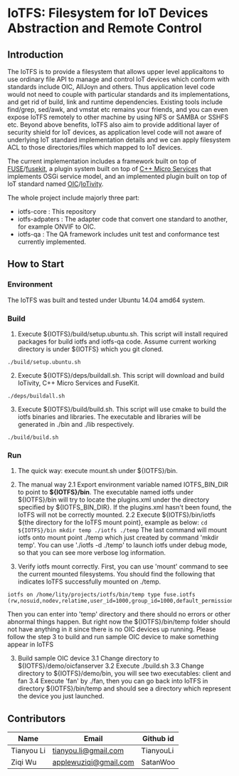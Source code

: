 # IoTFS: Filesystem for IoT Devices Abstraction and Remote Control

## Introduction
The IoTFS is to provide a filesystem that allows upper level applicaitons to use ordinary file API to manage and control IoT devices which conform with standards include OIC, AllJoyn and others. Thus application level code would not need to couple with particular standards and its implementations, and get rid of build, link and runtime dependencies. Existing tools include find/grep, sed/awk, and vmstat etc remains your friends, and you can even expose IoTFS remotely to other machine by using NFS or SAMBA or SSHFS etc. Beyond above benefits, IoTFS also aim to provide additional layer of security shield for IoT devices, as application level code will not aware of underlying IoT standard implementation details and we can apply filesystem ACL to those directories/files which mapped to IoT devices. 

The current implementation includes a framework built on top of [FUSE](http://fuse.sourceforge.net/)/[fusekit](https://code.google.com/p/fusekit/), a plugin system built on top of [C++ Micro Services](https://github.com/CppMicroServices/CppMicroServices) that implements OSGi service model, and an implemented plugin built on top of IoT standard named [OIC](http://openinterconnect.org/)/[IoTivity](https://github.com/iotivity/iotivity).

The whole project include majorly three part:

* iotfs-core      : This repository
* iotfs-adpaters  : The adapter code that convert one standard to another, for example ONVIF to OIC.
* iotfs-qa        : The QA framework includes unit test and conformance test currently implemented. 

## How to Start

### Environment
The IoTFS was built and tested under Ubuntu 14.04 amd64 system.

### Build
1. Execute ${IOTFS}/build/setup.ubuntu.sh. This script will install required packages for build iotfs and iotfs-qa code. Assume current working directory is under ${IOTFS} which you git cloned.
```
./build/setup.ubuntu.sh
```

2. Execute ${IOTFS}/deps/buildall.sh. This script will download and build IoTivity, C++ Micro Services and FuseKit.
```
./deps/buildall.sh
```

3. Execute ${IOTFS}/build/build.sh. This script will use cmake to build the iotfs binaries and libraries. The executable and libraries will be generated in ./bin and ./lib respectively.
```
./build/build.sh
```

### Run

1. The quick way: execute mount.sh under ${IOTFS}/bin.

2. The manual way
   2.1 Export environment variable named IOTFS_BIN_DIR to point to **${IOTFS}/bin**. The executable named iotfs under ${IOTFS}/bin will try to locate the plugins.xml under the directory specified by ${IOTFS_BIN_DIR}. If the plugins.xml hasn't been found, the IoTFS will not be correctly mounted.
   2.2 Execute ${IOTFS}/bin/iotfs ${the directory for the IoTFS mount point}, example as below:
        ```
       cd ${IOTFS}/bin
       mkdir temp
       ./iotfs ./temp
       ```
       The last command will mount iotfs onto mount point ./temp which just created by command 'mkdir temp'. You can use './iotfs -d ./temp' to launch iotfs under debug mode, so that you can see more verbose log information.

3. Verify iotfs mount correctly. First, you can use 'mount' command to see the current mounted filesystems. You should find the following that indicates IoTFS successfully mounted on ./temp.
```
iotfs on /home/lity/projects/iotfs/bin/temp type fuse.iotfs (rw,nosuid,nodev,relatime,user_id=1000,group_id=1000,default_permissions)
```
Then you can enter into 'temp' directory and there should no errors or other abnormal things happen. But right now the ${IOTFS}/bin/temp folder should not have anything in it since there is no OIC devices up running. Please follow the step 3 to build and run sample OIC device to make something appear in IoTFS

3. Build sample OIC device
   3.1 Change directory to ${IOTFS}/demo/oicfanserver
   3.2 Execute ./build.sh
   3.3 Change directory to ${IOTFS}/demo/bin, you will see two executables: client and fan
   3.4 Execute 'fan' by ./fan, then you can go back into IoTFS in directory ${IOTFS}/bin/temp and should see a directory which represent the device you just launched.



## Contributors
   | Name       | Email                     | Github id    |
   |------------|---------------------------|--------------|
   | Tianyou Li | <tianyou.li@gmail.com>    | TianyouLi    |
   | Ziqi Wu    | <applewuziqi@gmail.com>   | SatanWoo     |


